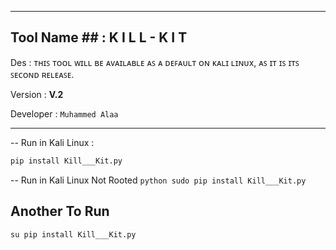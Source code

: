 ***
## Tool Name ## :  K I L L - **K I T**

Des : ᴛʜɪꜱ ᴛᴏᴏʟ ᴡɪʟʟ ʙᴇ ᴀᴠᴀɪʟᴀʙʟᴇ ᴀꜱ ᴀ ᴅᴇꜰᴀᴜʟᴛ ᴏɴ ᴋᴀʟɪ ʟɪɴᴜx, ᴀꜱ ɪᴛ ɪꜱ ɪᴛꜱ ꜱᴇᴄᴏɴᴅ ʀᴇʟᴇᴀꜱᴇ.

Version : **V.2**

Developer : ```Muhammed Alaa```
***



-- Run in Kali Linux :
  ```python
  pip install Kill___Kit.py
  ```
-- Run in Kali Linux Not Rooted
    ```python
    sudo pip install Kill___Kit.py
    ```
## Another To Run

  ```python
  su pip install Kill___Kit.py
  ```
  
